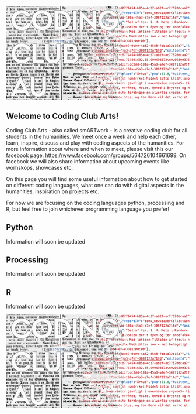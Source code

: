 ![Coding Club](codingclub.png)
## Welcome to Coding Club Arts!
Coding Club Arts - also called smARTwork - is a creative coding club for all students in the humanities. We meet once a week and help each other, learn, inspire, discuss and play with coding aspects of the humanities. For more information about where and when to meet, please visit this our facebook page: https://www.facebook.com/groups/564726104661699. On facebook we will also share information about upcoming events like worhskops, showcases etc. 

On this page you will find some useful information about how to get started on different coding languages, what one can do with digital aspects in the humanities, inspiration on projects etc. 

For now we are focusing on the coding languages python, processing and R, but feel free to join whichever programming language you prefer!

## Python
Information will soon be updated

## Processing
Information will soon be updated

## R
Information will soon be updated

![Coding Club](codingclub.png)
